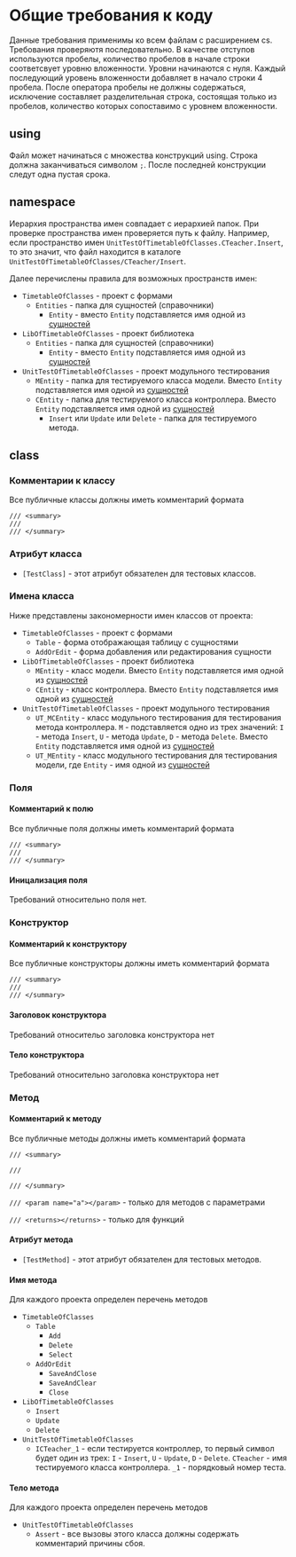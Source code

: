 # Общие требования к коду

Данные требования применимы ко всем файлам с расширением cs. Требования проверяютя последовательно. В качестве отступов используются пробелы, количество пробелов в начале строки соответсвует уровню вложенности. Уровни начинаются с нуля. Каждый последующий уровень вложенности добавляет в начало строки 4 пробела. После оператора пробелы не должны содержаться, исключение составляет разделительная строка, состоящая только из пробелов, количество которых сопоставимо с уровнем вложенности. 

## using

Файл может начинаться с множества конструкций using. Строка должна заканчиваться символом `;`. После последней конструкции следут одна пустая срока.

## namespace

Иерархия пространства имен совпадает с иерархией папок. При проверке пространства имен проверяется путь к файлу. 
Например, если пространство имен `UnitTestOfTimetableOfClasses.CTeacher.Insert`, то это значит, что файл находится в каталоге `UnitTestOfTimetableOfClasses/CTeacher/Insert`.

Далее перечислены правила для возможных пространств имен:
- `TimetableOfClasses` - проект с формами
   - `Entities` - папка для сущностей (справочники)
	  - `Entity` - вместо `Entity` подставляется имя одной из [сущностей](/Docs/entities.md)
- `LibOfTimetableOfClasses` - проект библиотека
   - `Entities` - папка для сущностей (справочники)
	  - `Entity` - вместо `Entity` подставляется имя одной из [сущностей](/Docs/entities.md)
- `UnitTestOfTimetableOfClasses` - проект модульного тестирования
   - `MEntity` - папка для тестируемого класса модели. Вместо `Entity` подставляется имя одной из [сущностей](/Docs/entities.md)
   - `СEntity` - папка для тестируемого класса контроллера. Вместо `Entity` подставляется имя одной из [сущностей](/Docs/entities.md)
      - `Insert` или `Update` или `Delete` - папка для тестируемого метода.

## class

### Комментарии к классу

Все публичные классы должны иметь комментарий формата
```
/// <summary>
/// 
/// </summary>
```

### Атрибут класса

- `[TestClass]` - этот атрибут обязателен для тестовых классов.

### Имена класса

Ниже представлены закономерности имен классов от проекта:
- `TimetableOfClasses` - проект с формами
   - `Table` - форма отображающая таблицу с сущностями
   - `AddOrEdit` - форма добавления или редактирования сущности
- `LibOfTimetableOfClasses` - проект библиотека
   - `MEntity` - класс модели. Вместо `Entity` подставляется имя одной из [сущностей](/Docs/entities.md)
   - `СEntity` - класс контроллера. Вместо `Entity` подставляется имя одной из [сущностей](/Docs/entities.md)
- `UnitTestOfTimetableOfClasses` - проект модульного тестирования
   - `UT_MСEntity` - класс модульного тестирования для тестирования метода контроллера. `M` - подставляется одно из трех значений: `I` - метода `Insert`, `U` - метода `Update`, `D` - метода `Delete`. Вместо `Entity` подставляется имя одной из [сущностей](/Docs/entities.md)
   - `UT_MEntity` - класс модульного тестирования для тестирования модели, где `Entity` - имя одной из [сущностей](/Docs/entities.md)

### Поля

#### Комментарий к полю

Все публичные поля должны иметь комментарий формата
```
/// <summary>
/// 
/// </summary>
```

#### Иницализация поля

Требований относительно поля нет.

### Конструктор

#### Комментарий к конструктору

Все публичные конструкторы должны иметь комментарий формата
```
/// <summary>
/// 
/// </summary>
```

#### Заголовок конструктора

Требований относительо заголовка конструктора нет

#### Тело конструктора

Требований относительно заголовка конструктора нет

### Метод

#### Комментарий к методу

Все публичные методы должны иметь комментарий формата

`/// <summary>`

`///`

`/// </summary>`

`/// <param name="a"></param>` - только для методов с параметрами

`/// <returns></returns>` - только для функций

#### Атрибут метода

- `[TestMethod]` - этот атрибут обязателен для тестовых методов.

#### Имя метода

Для каждого проекта определен перечень методов
- `TimetableOfClasses`
   - `Table`
      - `Add`
	  - `Delete`
	  - `Select`
   - `AddOrEdit`
      - `SaveAndClose`
	  - `SaveAndClear`
	  - `Close`
- `LibOfTimetableOfClasses`
   - `Insert`
   - `Update`
   - `Delete`
- `UnitTestOfTimetableOfClasses`
   - `ICTeacher_1` - если тестируется контроллер, то первый символ будет один из трех: `I` - `Insert`, `U` - `Update`, `D` - `Delete`. `CTeacher` - имя тестируемого класса контроллера. `_1` - порядковый номер теста.

#### Тело метода

Для каждого проекта определен перечень методов
- `UnitTestOfTimetableOfClasses`
   - `Assert` - все вызовы этого класса должны содержать комментарий причины сбоя.
